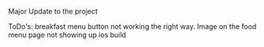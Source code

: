 Major Update to the project

ToDo's: 
breakfast menu button not working the right way.
Image on the food menu page not showing up
ios build
